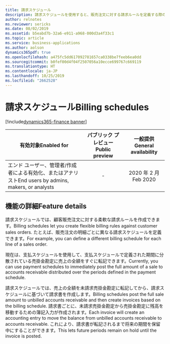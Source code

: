 ```yaml
---
title: 請求スケジュール
description: 請求スケジュールを使用すると、販売注文に対する請求ルールを定義する際の柔軟性が高まります。
author: relnotes
ms.reviewer: sericks
ms.date: 08/02/2019
ms.assetid: b5eabd7b-32a6-e911-a968-000d3a4f33c1
ms.topic: article
ms.service: business-applications
ms.author: aolson
dynamics365pdf: true
ms.openlocfilehash: a475fc5dd617092781657ca0338be7feeb6ea0dd
ms.sourcegitcommit: b0fef00d4f04f2507056a10ecce699767c669119
ms.translationtype: HT
ms.contentlocale: ja-JP
ms.lasthandoff: 10/25/2019
ms.locfileid: "2662528"
---
```

# <a name="billing-schedules"></a><span data-ttu-id="eee23-103">請求スケジュール</span><span class="sxs-lookup"><span data-stu-id="eee23-103">Billing schedules</span></span>
[!include[dynamics365-finance banner](../includes/dynamics365-finance.md)]

| <span data-ttu-id="eee23-104">有効対象</span><span class="sxs-lookup"><span data-stu-id="eee23-104">Enabled for</span></span>    |  <span data-ttu-id="eee23-105">パブリック プレビュー</span><span class="sxs-lookup"><span data-stu-id="eee23-105">Public preview</span></span> | <span data-ttu-id="eee23-106">一般提供</span><span class="sxs-lookup"><span data-stu-id="eee23-106">General availability</span></span> | 
| ---------- | :----------: |:----------: |
|<span data-ttu-id="eee23-107">エンド ユーザー、管理者/作成者による有効化、またはアナリスト</span><span class="sxs-lookup"><span data-stu-id="eee23-107">End users by admins, makers, or analysts</span></span>|-| <span data-ttu-id="eee23-108">2020 年 2 月</span><span class="sxs-lookup"><span data-stu-id="eee23-108">Feb 2020</span></span>|






## <a name="feature-details"></a><span data-ttu-id="eee23-109">機能の詳細</span><span class="sxs-lookup"><span data-stu-id="eee23-109">Feature details</span></span>
<!--feature detail start -->
<span data-ttu-id="eee23-110">請求スケジュールでは、顧客販売注文に対する柔軟な請求ルールを作成できます。</span><span class="sxs-lookup"><span data-stu-id="eee23-110">Billing schedules let you create flexible billing rules against customer sales orders.</span></span> <span data-ttu-id="eee23-111">たとえば、販売注文の明細ごとに異なる請求スケジュールを定義できます。</span><span class="sxs-lookup"><span data-stu-id="eee23-111">For example, you can define a different billing schedule for each line of a sales order.</span></span> 

<span data-ttu-id="eee23-112">現在は、支払スケジュールを使用して、支払スケジュールで定義された期間に分散されている売掛金勘定に売上の全額をすぐに転記できます。</span><span class="sxs-lookup"><span data-stu-id="eee23-112">Currently, you can use payment schedules to immediately post the full amount of a sale to accounts receivable distributed over the periods defined in the payment schedule.</span></span> 

<span data-ttu-id="eee23-113">請求スケジュールでは、売上の全額を未請求売掛金勘定に転記してから、請求スケジュールに基づいて請求書を作成します。</span><span class="sxs-lookup"><span data-stu-id="eee23-113">Billing schedules post the full sale amount to unbilled accounts receivable and then create invoices based on the billing schedule.</span></span> <span data-ttu-id="eee23-114">請求書ごとに、未請求売掛金勘定から売掛金勘定に残高を移動するための簿記入力が作成されます。</span><span class="sxs-lookup"><span data-stu-id="eee23-114">Each invoice will create an accounting entry to move the balance from unbilled accounts receivable to accounts receivable.</span></span> <span data-ttu-id="eee23-115">これにより、請求書が転記されるまで将来の期間を保留中にすることができます。</span><span class="sxs-lookup"><span data-stu-id="eee23-115">This lets future periods remain on hold until the invoice is posted.</span></span>
<!--feature detail end -->









